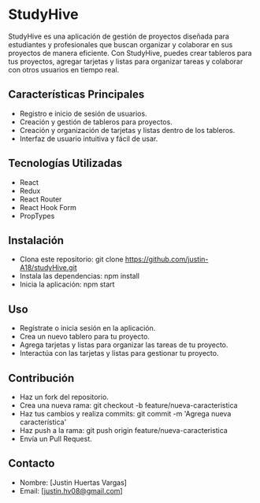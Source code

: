 # StudyHive

StudyHive es una aplicación de gestión de proyectos diseñada para estudiantes y profesionales que buscan organizar y colaborar en sus proyectos de manera eficiente. Con StudyHive, puedes crear tableros para tus proyectos, agregar tarjetas y listas para organizar tareas y colaborar con otros usuarios en tiempo real.

## Características Principales

- Registro e inicio de sesión de usuarios.
- Creación y gestión de tableros para proyectos.
- Creación y organización de tarjetas y listas dentro de los tableros.
- Interfaz de usuario intuitiva y fácil de usar.

## Tecnologías Utilizadas

- React
- Redux
- React Router
- React Hook Form
- PropTypes

## Instalación

- Clona este repositorio: git clone https://github.com/justin-A18/studyHive.git
- Instala las dependencias: npm install
- Inicia la aplicación: npm start

## Uso

- Regístrate o inicia sesión en la aplicación.
- Crea un nuevo tablero para tu proyecto.
- Agrega tarjetas y listas para organizar las tareas de tu proyecto.
- Interactúa con las tarjetas y listas para gestionar tu proyecto.

## Contribución

- Haz un fork del repositorio.
- Crea una nueva rama: git checkout -b feature/nueva-caracteristica
- Haz tus cambios y realiza commits: git commit -m 'Agrega nueva característica'
- Haz push a la rama: git push origin feature/nueva-caracteristica
- Envía un Pull Request.

## Contacto

- Nombre: [Justin Huertas Vargas]
- Email: [justin.hv08@gmail.com]
